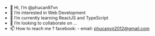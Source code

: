 - 👋 Hi, I’m @phucan97vn
- 👀 I’m interested in Web Development
- 🌱 I’m currently learning ReactJS and TypeScript
- 💞️ I’m looking to collaborate on ...
- 📫 How to reach me ? facebook: - email: phucanvn2012@gmail.com

<!---
phucan97vn/phucan97vn is a ✨ special ✨ repository because its `README.md` (this file) appears on your GitHub profile.
You can click the Preview link to take a look at your changes.
--->
